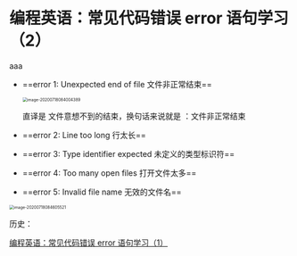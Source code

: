 # 编程英语：常见代码错误 error 语句学习（2）

 <!DOCTYPE html>
 <html>
 <head>
 <meta  charset=utf-8"/>
     <style>
         mark {
             background-color:#00ff90; font-weight:bold;
         }
    </style>
<title>使用Mark元素高亮显示文本</title>
</head>
<m>aaa</m>

* ==error 1: Unexpected end of file   文件非正常结束==  

  <img src="https://gitee.com/MGzhou/zhoupic/raw/master/img/image-20200718084004389.png" alt="image-20200718084004389" style="zoom:50%;" />

  直译是 文件意想不到的结束，换句话来说就是 ：文件非正常结束

* ==error 2: Line too long          行太长==

  

* ==error 3: Type identifier expected  未定义的类型标识符==

  

* ==error 4: Too many open files   打开文件太多==

  

* ==error 5: Invalid file name    无效的文件名==

<img src="https://gitee.com/MGzhou/zhoupic/raw/master/img/image-20200718084605521.png" alt="image-20200718084605521" style="zoom:50%;" />

历史：

[编程英语：常见代码错误 error 语句学习（1）](https://blog.csdn.net/qq_38463737/article/details/107407602)
